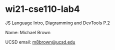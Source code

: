 # wi21-cse110-lab4
JS Language Intro, Diagramming and DevTools P.2

Name: Michael Brown

UCSD email: m8brown@ucsd.edu
